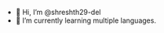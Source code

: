 - 👋 Hi, I’m @shreshth29-del
- 🌱 I’m currently learning multiple languages.
<!---
shreshth29-del/shreshth29-del is a ✨ special ✨ repository because its `README.md` (this file) appears on your GitHub profile.
You can click the Preview link to take a look at your changes.
--->
